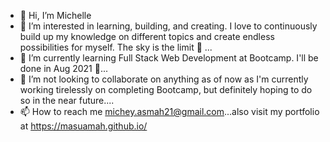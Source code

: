- 👋 Hi, I’m Michelle
- 👀 I’m interested in learning, building, and creating. I love to continuously build up my knowledge on different topics and create endless possibilities for myself. The sky is the limit 💫 ...
- 🌱 I’m currently learning Full Stack Web Development at Bootcamp. I'll be done in Aug 2021 🎉...
- 💞️ I’m not looking to collaborate on anything as of now as I'm currently working tirelessly on completing Bootcamp, but definitely hoping to do so in the near future....
- 📫 How to reach me michey.asmah21@gmail.com...also visit my portfolio at https://masuamah.github.io/

<!---
MAsuamah/MAsuamah is a ✨ special ✨ repository because its `README.md` (this file) appears on your GitHub profile.
You can click the Preview link to take a look at your changes.
--->
